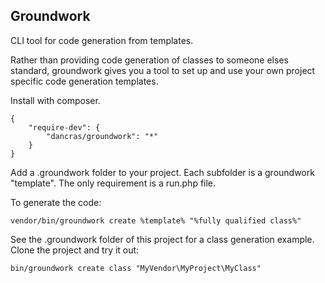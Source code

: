 Groundwork
----------

CLI tool for code generation from templates.

Rather than providing code generation of classes to someone elses standard, groundwork gives you a tool to set up and use your own project specific code generation templates.

Install with composer.

    {
        "require-dev": {
            "dancras/groundwork": "*"
        }
    }

Add a .groundwork folder to your project. Each subfolder is a groundwork "template". The only requirement is a run.php file.

To generate the code:

    vendor/bin/groundwork create %template% "%fully qualified class%"

See the .groundwork folder of this project for a class generation example. Clone the project and try it out:

    bin/groundwork create class "MyVendor\MyProject\MyClass"    
